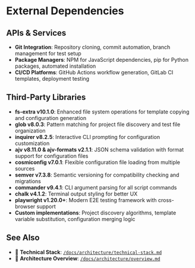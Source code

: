 # External Dependencies

## APIs & Services
- **Git Integration**: Repository cloning, commit automation, branch management for test setup
- **Package Managers**: NPM for JavaScript dependencies, pip for Python packages, automated installation
- **CI/CD Platforms**: GitHub Actions workflow generation, GitLab CI templates, deployment testing

## Third-Party Libraries
- **fs-extra v10.1.0**: Enhanced file system operations for template copying and configuration generation
- **glob v8.0.3**: Pattern matching for project file discovery and test file organization
- **inquirer v8.2.5**: Interactive CLI prompting for configuration customization
- **ajv v8.11.0 & ajv-formats v2.1.1**: JSON schema validation with format support for configuration files
- **cosmiconfig v7.0.1**: Flexible configuration file loading from multiple sources
- **semver v7.3.8**: Semantic versioning for compatibility checking and migrations
- **commander v9.4.1**: CLI argument parsing for all script commands
- **chalk v4.1.2**: Terminal output styling for better UX
- **playwright v1.20.0+**: Modern E2E testing framework with cross-browser support
- **Custom implementations**: Project discovery algorithms, template variable substitution, configuration merging logic

## See Also
- 📖 **Technical Stack**: [`/docs/architecture/technical-stack.md`](./technical-stack.md)
- 📖 **Architecture Overview**: [`/docs/architecture/overview.md`](./overview.md)